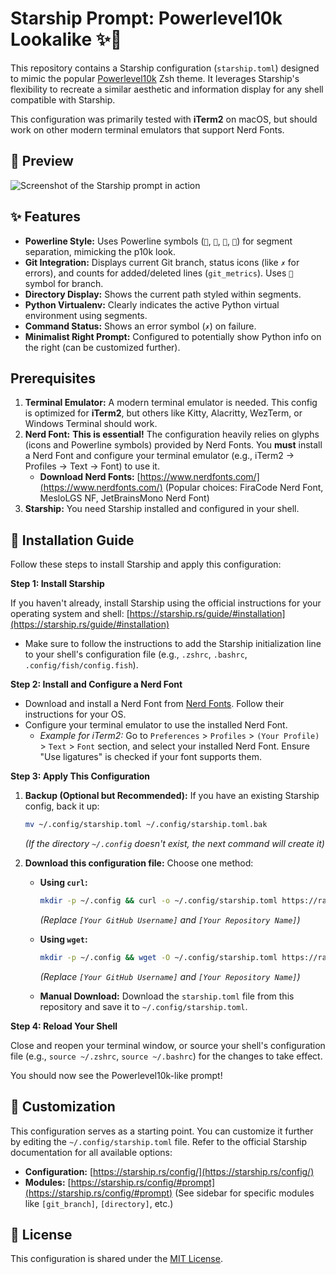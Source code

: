 # Starship Prompt: Powerlevel10k Lookalike ✨🚀

This repository contains a Starship configuration (`starship.toml`) designed to mimic the popular [Powerlevel10k](https://github.com/romkatv/powerlevel10k) Zsh theme. It leverages Starship's flexibility to recreate a similar aesthetic and information display for any shell compatible with Starship.

This configuration was primarily tested with **iTerm2** on macOS, but should work on other modern terminal emulators that support Nerd Fonts.

## 📸 Preview

![Screenshot of the Starship prompt in action](![image](https://github.com/user-attachments/assets/7ca9a33a-acb2-4b55-8497-f4d2e95494c4)
)

## ✨ Features

*   **Powerline Style:** Uses Powerline symbols (``, ``, ``, ``) for segment separation, mimicking the p10k look.
*   **Git Integration:** Displays current Git branch, status icons (like `✗` for errors), and counts for added/deleted lines (`git_metrics`). Uses `` symbol for branch.
*   **Directory Display:** Shows the current path styled within segments.
*   **Python Virtualenv:** Clearly indicates the active Python virtual environment using segments.
*   **Command Status:** Shows an error symbol (`✗`) on failure.
*   **Minimalist Right Prompt:** Configured to potentially show Python info on the right (can be customized further).

## Prerequisites

1.  **Terminal Emulator:** A modern terminal emulator is needed. This config is optimized for **iTerm2**, but others like Kitty, Alacritty, WezTerm, or Windows Terminal should work.
2.  **Nerd Font:** **This is essential!** The configuration heavily relies on glyphs (icons and Powerline symbols) provided by Nerd Fonts. You **must** install a Nerd Font and configure your terminal emulator (e.g., iTerm2 -> Profiles -> Text -> Font) to use it.
    *   **Download Nerd Fonts:** [https://www.nerdfonts.com/](https://www.nerdfonts.com/) (Popular choices: FiraCode Nerd Font, MesloLGS NF, JetBrainsMono Nerd Font)
3.  **Starship:** You need Starship installed and configured in your shell.

## 🚀 Installation Guide

Follow these steps to install Starship and apply this configuration:

**Step 1: Install Starship**

If you haven't already, install Starship using the official instructions for your operating system and shell:
[https://starship.rs/guide/#installation](https://starship.rs/guide/#installation)

*   Make sure to follow the instructions to add the Starship initialization line to your shell's configuration file (e.g., `.zshrc`, `.bashrc`, `.config/fish/config.fish`).

**Step 2: Install and Configure a Nerd Font**

*   Download and install a Nerd Font from [Nerd Fonts](https://www.nerdfonts.com/). Follow their instructions for your OS.
*   Configure your terminal emulator to use the installed Nerd Font.
    *   *Example for iTerm2:* Go to `Preferences` > `Profiles` > `(Your Profile)` > `Text` > `Font` section, and select your installed Nerd Font. Ensure "Use ligatures" is checked if your font supports them.

**Step 3: Apply This Configuration**

1.  **Backup (Optional but Recommended):** If you have an existing Starship config, back it up:
    ```bash
    mv ~/.config/starship.toml ~/.config/starship.toml.bak
    ```
    *(If the directory `~/.config` doesn't exist, the next command will create it)*

2.  **Download this configuration file:** Choose one method:

    *   **Using `curl`:**
        ```bash
        mkdir -p ~/.config && curl -o ~/.config/starship.toml https://raw.githubusercontent.com/[Your GitHub Username]/[Your Repository Name]/main/starship.toml
        ```
        *(Replace `[Your GitHub Username]` and `[Your Repository Name]`)*

    *   **Using `wget`:**
        ```bash
        mkdir -p ~/.config && wget -O ~/.config/starship.toml https://raw.githubusercontent.com/[Your GitHub Username]/[Your Repository Name]/main/starship.toml
        ```
        *(Replace `[Your GitHub Username]` and `[Your Repository Name]`)*

    *   **Manual Download:** Download the `starship.toml` file from this repository and save it to `~/.config/starship.toml`.

**Step 4: Reload Your Shell**

Close and reopen your terminal window, or source your shell's configuration file (e.g., `source ~/.zshrc`, `source ~/.bashrc`) for the changes to take effect.

You should now see the Powerlevel10k-like prompt!

## 🎨 Customization

This configuration serves as a starting point. You can customize it further by editing the `~/.config/starship.toml` file. Refer to the official Starship documentation for all available options:

*   **Configuration:** [https://starship.rs/config/](https://starship.rs/config/)
*   **Modules:** [https://starship.rs/config/#prompt](https://starship.rs/config/#prompt) (See sidebar for specific modules like `[git_branch]`, `[directory]`, etc.)

## 📄 License

This configuration is shared under the [MIT License](LICENSE).
